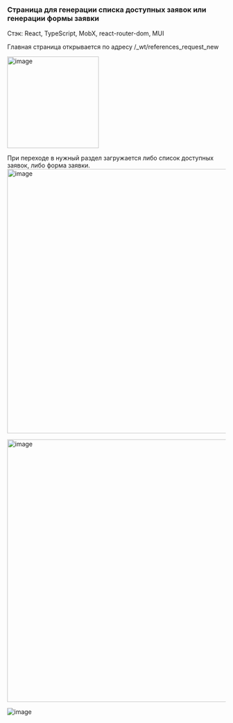### Страница для генерации списка доступных заявок или генерации формы заявки

Стэк: React, TypeScript, MobX, react-router-dom, MUI

Главная страница открывается по адресу /_wt/references_request_new

<img width="211" alt="image" src="https://github.com/MaxClawrenz/requests/assets/142581038/d53029a4-334f-443c-b2f7-4b68a103c05f">

При переходе в нужный раздел загружается либо список доступных заявок, либо форма заявки.
<img width="609" alt="image" src="https://github.com/MaxClawrenz/requests/assets/142581038/7c3d8f4e-4a8a-479f-9b7f-39b46e410a27">

<img width="605" alt="image" src="https://github.com/MaxClawrenz/requests/assets/142581038/af38a2c1-8654-4eb5-be71-f6418bad722d">

![image](https://github.com/MaxClawrenz/requests/assets/142581038/47c48deb-cd6d-4d3c-b181-394d8f5e2ae9)

